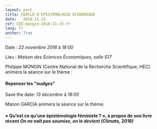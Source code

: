 ```yaml
---
layout: post
title: CERCLE D'EPISTEMOLOGIE ECONOMIQUE
date:   2018-11-15
ref: CEE-mongin-2018-11-15-fr
lang: fr
anchor: True
---
```


Date : *22 novembre 2018* à *18:00*

Lieu : *Maison des Sciences Économiques, salle S17*

Philippe MONGIN (Centre National de la Recherche Scientifique, HEC) animera la séance sur le thème : 
#### Repenser les "nudges"


<!--more-->

Save the date: *13 décembre* à *18:00*

Manon GARCIA animera la séance sur le thème:
#### « Qu’est ce qu’une épistémologie féministe ? », à propos de son livre récent *On ne naît pas soumise, on le devient (Climats, 2018)*
